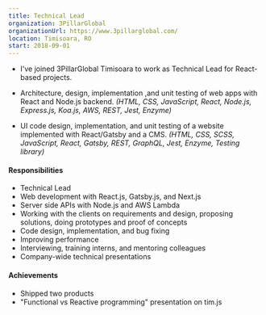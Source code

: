 ```yaml
---
title: Technical Lead
organization: 3PillarGlobal
organizationUrl: https://www.3pillarglobal.com/
location: Timisoara, RO
start: 2018-09-01
---
```


- I've joined 3PillarGlobal Timisoara to work as Technical Lead for React-based projects.

- Architecture, design, implementation ,and unit testing of web apps with React and Node.js backend. *(HTML, CSS, JavaScript, React, Node.js, Express.js, Koa.js, AWS, REST, Jest, Enzyme)*

- UI code design, implementation, and unit testing of a website implemented with React/Gatsby and a CMS. *(HTML, CSS, SCSS, JavaScript, React, Gatsby, REST, GraphQL, Jest, Enzyme, Testing library)*


<h4>Responsibilities</h4>
<ul class="keys">
  <li>Technical Lead</li>
  <li>Web development with React.js, Gatsby.js, and Next.js</li>
  <li>Server side APIs with Node.js and AWS Lambda</li>  
  <li>Working with the clients on requirements and design, proposing solutions, doing prototypes and proof of concepts</li>
  <li>Code design, implementation, and bug fixing</li>
  <li>Improving performance</li>
  <li>Interviewing, training interns, and mentoring colleagues</li>
  <li>Company-wide technical presentations</li>
</ul>

<h4>Achievements</h4>
<ul class="keys">
  <li>Shipped two products</li>
  <li>"Functional vs Reactive programming" presentation on tim.js</li>
</ul>